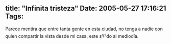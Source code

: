 title: "Infinita tristeza"
Date: 2005-05-27 17:16:21
Tags: 
---
Parece mentira que entre tanta gente en esta ciudad, no tenga a nadie
con quien compartir la vista desde mi casa, este sᢡdo al mediodía.<br/><br/><br/>
